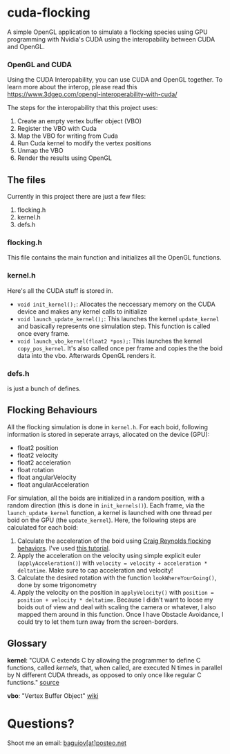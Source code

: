 # cuda-flocking
A simple OpenGL application to simulate a flocking species using GPU programming with Nvidia's CUDA using the interopability between CUDA and OpenGL.

### OpenGL and CUDA
Using the CUDA Interopability, you can use CUDA and OpenGL together. To learn more about the interop, please read this
https://www.3dgep.com/opengl-interoperability-with-cuda/

The steps for the interopability that this project uses:
1. Create an empty vertex buffer object (VBO)
2. Register the VBO with Cuda
3. Map the VBO for writing from Cuda
4. Run Cuda kernel to modify the vertex positions
5. Unmap the VBO
6. Render the results using OpenGL
    

## The files
Currently in this project there are just a few files:
1. flocking.h
2. kernel.h
3. defs.h

### flocking.h
This file contains the main function and initializes all the OpenGL functions.

### kernel.h
Here's all the CUDA stuff is stored in.

* ``void init_kernel();``: Allocates the neccessary memory on the CUDA device and makes any kernel calls to initialize
* ``void launch_update_kernel();``: This launches the kernel ``update_kernel`` and basically represents one simulation step. This function is called once every frame.
* ``void launch_vbo_kernel(float2 *pos);``: This launches the kernel ``copy_pos_kernel``. It's also called once per frame and copies the the boid data into the vbo. Afterwards OpenGL renders it.

### defs.h
is just a bunch of defines.

## Flocking Behaviours
All the flocking simulation is done in ``kernel.h``. For each boid, following information is stored in seperate arrays, allocated on the device (GPU):
* float2 position
* float2 velocity
* float2 acceleration
* float rotation
* float angularVelocity
* float angularAcceleration

For simulation, all the boids are initialized in a random position, with a random direction (this is done in ``init_kernels()``). Each frame, via the ``launch_update_kernel`` function, a kernel is launched with one thread per boid on the GPU (the ``update_kernel``).
Here, the following steps are calculated for each boid:

1. Calculate the acceleration of the boid using [Craig Reynolds flocking behaviors](https://www.red3d.com/cwr/boids/). I've used [this tutorial](https://gamedevelopment.tutsplus.com/tutorials/3-simple-rules-of-flocking-behaviors-alignment-cohesion-and-separation--gamedev-3444).
2. Apply the acceleration on the velocity using simple explicit euler (``applyAcceleration()``) with ``velocity = velocity + acceleration * deltatime``. Make sure to cap acceleration and velocity!
3. Calculate the desired rotation with the function ``lookWhereYourGoing()``, done by some trigonometry
4. Apply the velocity on the position in ``applyVelocity()`` with ``position = position + velocity * deltatime``. Because I didn't want to loose my boids out of view and deal with scaling the camera or whatever, I also mapped them around in this function. Once I have Obstacle Avoidance, I could try to let them turn away from the screen-borders.

## Glossary
**kernel**: "CUDA C extends C by allowing the programmer to define C functions, called *kernels*, that, when called, are executed N times in parallel by N different CUDA threads, as opposed to only once like regular C functions." [source](https://docs.nvidia.com/cuda/cuda-c-programming-guide/index.html)

**vbo**: "Vertex Buffer Object" [wiki](https://en.wikipedia.org/wiki/Vertex_buffer_object)

# Questions?
Shoot me an email: [baguiov[at]posteo.net](mailto:baguiov@posteo.net)
